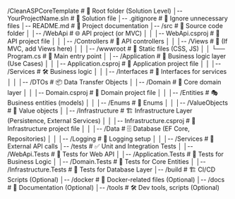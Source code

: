 
/CleanASPCoreTemplate                # 🔹 Root folder (Solution Level)
│-- YourProjectName.sln           # 📝 Solution file
│-- .gitignore                    # 📌 Ignore unnecessary files
│-- README.md                     # 📖 Project documentation
│-- /src                          # 🔹 Source code folder
│   │-- /WebApi                   # 🌐 API project (or MVC)
│   │   │-- WebApi.csproj          # 📝 API project file
│   │   │-- /Controllers          # 📂 API controllers
│   │   │-- /Views                # 📂 (If MVC, add Views here)
│   │   │-- /wwwroot              # 📂 Static files (CSS, JS)
│   │   └── Program.cs             # 🚀 Main entry point
│   │-- /Application              # 🧠 Business logic layer (Use Cases)
│   │   │-- Application.csproj    # 📝 Application project file
│   │   │-- /Services             # 🛠️ Business logic
│   │   │-- /Interfaces           # 🔌 Interfaces for services
│   │   │-- /DTOs                 # 📦 Data Transfer Objects
│   │-- /Domain                   # 📜 Core domain layer
│   │   │-- Domain.csproj         # 📝 Domain project file
│   │   │-- /Entities             # 🎭 Business entities (models)
│   │   │-- /Enums                # 🔢 Enums
│   │   │-- /ValueObjects         # 🧩 Value objects
│   │-- /Infrastructure           # 🏗️ Infrastructure Layer (Persistence, External Services)
│   │   │-- Infrastructure.csproj # 📝 Infrastructure project file
│   │   │-- /Data                 # 🗄️ Database (EF Core, Repositories)
│   │   │-- /Logging              # 📜 Logging setup
│   │   │-- /Services             # 🔌 External API calls
│-- /tests                        # ✅ Unit and Integration Tests
│   │-- /WebApi.Tests             # 🔹 Tests for Web API
│   │-- /Application.Tests        # 🔹 Tests for Business Logic
│   │-- /Domain.Tests             # 🔹 Tests for Core Entities
│   │-- /Infrastructure.Tests     # 🔹 Tests for Database Layer
│-- /build                        # 🏗️ CI/CD Scripts (Optional)
│-- /docker                       # 🐳 Docker-related files (Optional)
│-- /docs                         # 📖 Documentation (Optional)
│-- /tools                        # 🛠️ Dev tools, scripts (Optional)
